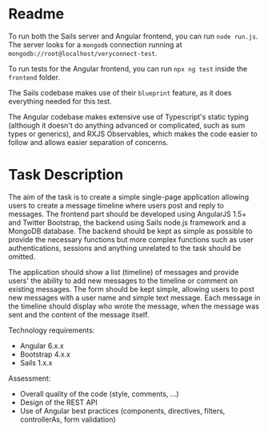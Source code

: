 # Readme

To run both the Sails server and Angular frontend, you can run `node run.js`.
The server looks for a `mongodb` connection running at `mongodb://root@localhost/veryconnect-test`.

To run tests for the Angular frontend, you can run `npx ng test` inside the `frontend` folder.

The Sails codebase makes use of their `blueprint` feature, as it does
everything needed for this test.

The Angular codebase makes extensive use of Typescript's static typing
(although it doesn't do anything advanced or complicated,
such as sum types or generics),
and RXJS Observables,
which makes the code easier to follow and allows easier separation of concerns.

# Task Description

The aim of the task is to create a simple single-page application allowing users to create a message timeline where
users post and reply to messages.
The frontend part should be developed using AngularJS 1.5+ and Twitter Bootstrap,
the backend using Sails node.js framework and a MongoDB database.
The backend should be kept as simple as possible to provide the necessary functions but more complex functions
such as user authentications, sessions and anything unrelated to the task should be omitted.

The application should show a list (timeline) of messages and provide users' the ability to add new messages to
the timeline or comment on existing messages.
The form should be kept simple, allowing users to post new messages with a user name and simple text message.
Each message in the timeline should display who wrote the message, when the message was sent and the content of the message itself.

Technology requirements:
* Angular 6.x.x
* Bootstrap 4.x.x
* Sails 1.x.x

Assessment:
* Overall quality of the code (style, comments, ...)
* Design of the REST API
* Use of Angular best practices (components, directives, filters, controllerAs, form validation)
